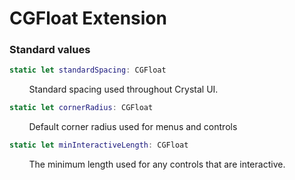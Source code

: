 #  CGFloat Extension

### Standard values

```swift
static let standardSpacing: CGFloat
```
&nbsp;&nbsp;&nbsp;&nbsp;&nbsp;&nbsp;&nbsp;&nbsp;Standard spacing used throughout Crystal UI.

```swift
static let cornerRadius: CGFloat
```
&nbsp;&nbsp;&nbsp;&nbsp;&nbsp;&nbsp;&nbsp;&nbsp;Default corner radius used for menus and controls

```swift
static let minInteractiveLength: CGFloat
```
&nbsp;&nbsp;&nbsp;&nbsp;&nbsp;&nbsp;&nbsp;&nbsp;The minimum length used for any controls that are interactive.

